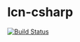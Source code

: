 # lcn-csharp

[![Build Status](https://travis-ci.org/Swoobat/lcn-csharp.svg?branch=dev)](https://travis-ci.org/Swoobat/lcn-csharp)